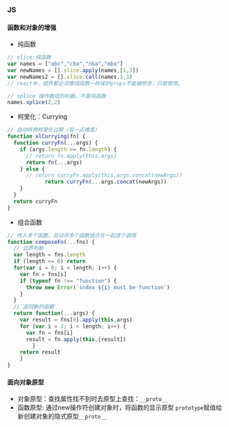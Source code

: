 ### JS

#### 函数和对象的增强

* 纯函数

```javascript
// slice:纯函数
var names = ["abc","cba","nba","mba"]
var newNames = [].slice.apply(names,[1,3])
var newNames2 = [].slice.call(names,1,3)
// react中，组件都必须像纯函数一样保护props不能被修改，只能使用。

// splice 操作数组的利器，不是纯函数
names.splice(2,2)
```

* 柯里化：Currying 

```javascript
// 自动转换柯里化过程（有一点难度）
function xlCurrying(fn) {
  function curryFn(...args) {
    if (args.length >= fn.length) {
      // return fn.apply(this,args)
      return fn(...args)
    } else {
      // return curryFn.apply(this,args.concat(newArgs))
			return curryFn(...args.concat(newArgs))
    }
  }
  return curryFn
}
```

* 组合函数

```js
// 传入多个函数，自动将多个函数组合在一起逐个调用
function composeFn(...fns) {
  // 边界判断
  var length = fns.length
  if (length <= 0) return
  for(var i = 0; i < length; i++) {
    var fn = fns[i]
    if (typeof fn !== "function") {
      throw new Error(`index ${i} must be function`)
    }
  }
  // 返回新的函数
  return function(...args) {
    var result = fns[0].apply(this,args)
    for (var i = 1; i < length; i++) {
      var fn = fns[i]
      result = fn.apply(this,[result])
		}
    return result
	}
}
```

#### 面向对象原型

* 对象原型：查找属性找不到时去原型上查找：`__proto__`
* 函数原型:   通过new操作符创建对象时，将函数的显示原型 `prototype`赋值给新创建对象的隐式原型`__proto__`

